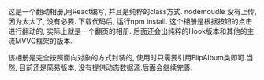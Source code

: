 这是一个翻动相册,用React编写, 并且是纯粹的class方式.
nodemoudle 没有上传, 因为太大了, 没有必要. 下载代码后, 运行npm install.
这个相册是根据按钮的点击进行翻动的, 实际上就是一个翻页的相册.
后面还会出纯粹的Hook版本和其他的主流MVVC框架的版本.

该相册是完全按照面向对象的方式封装的, 使用时只需要引用FlipAlbum类即可.当然, 目前还是简易版本, 没有提供动态数据源.后面会继续完善.

